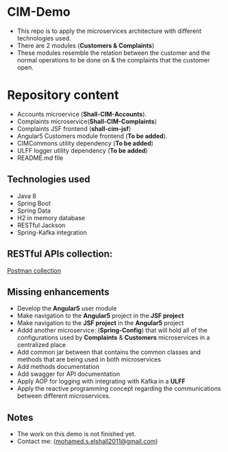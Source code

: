 ﻿# CIM-Demo

- This repo is to apply the microservices architecture with different technologies used.
- There are 2 modules (**Customers & Complaints**)
- These modules resemble the relation between the customer and the normal operations to be done on & the complaints that the customer open.


# Repository content

- Accounts microervice (**Shall-CIM-Accounts**).
- Complaints microservice(**Shall-CIM-Complaints**)
- Complaints JSF frontend (**shall-cim-jsf**)
- Angular5 Customers module frontend (**To be added**).
- CIMCommons utility dependency (**To be added**)
- ULFF logger utility dependency (**To be added**)
- README.md file


## Technologies used

- Java 8
- Spring Boot
- Spring Data
- H2 in memory database
- RESTful Jackson
- Spring-Kafka integration

## RESTful APIs collection:

[Postman collection](https://www.getpostman.com/collections/b9930f203975d983b7ed)

## Missing enhancements

- Develop the **Angular5** user module
- Make navigation to the **Angular5** project in the **JSF project**
- Make navigation to the **JSF project** in the **Angular5** project
- Addd another microservice: (**Spring-Config**) that will hold all of the configurations used by **Complaints** & **Customers** microservices in a centralized place
 - Add common jar between that contains the common classes and methods that are being used in both microservices
 - Add methods documentation
 - Add swagger for API documentation
 - Apply AOP for logging with integrating with Kafka in a **ULFF**
 - Apply the reactive programming concept regarding the communications between different microservices.
 

## Notes

- The work on this demo is not finished yet.
- Contact me: (mohamed.s.elshall2011@gmail.com)



